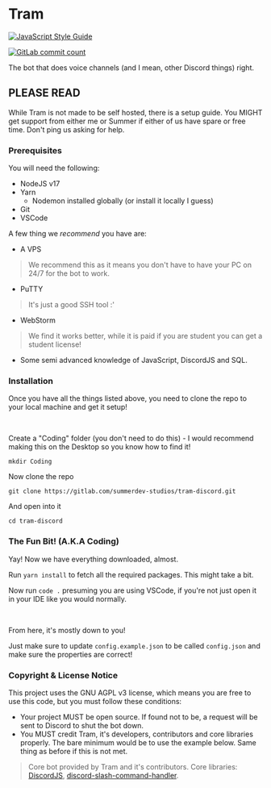 # Tram 

[![JavaScript Style Guide](https://cdn.rawgit.com/standard/standard/master/badge.svg)](https://github.com/standard/standard)

[![GitLab commit count](https://badgen.net/gitlab/last-commit/gitlab-org/gitlab-development-kit)](https://gitlab.com/summerdev-studios/tram-discord/-/commits/main)

The bot that does voice channels (and I mean, other Discord things) right.

## PLEASE READ
While Tram is not made to be self hosted, there is a setup guide. You MIGHT get support from either me or Summer if either of us have spare or free time. Don't ping us asking for help.

### Prerequisites
You will need the following:

- NodeJS v17
- Yarn
    - Nodemon installed globally (or install it locally I guess)
- Git
- VSCode

A few thing we *recommend* you have are:
- A VPS
> We recommend this as it means you don't have to have your PC on 24/7 for the bot to work.
- PuTTY
> It's just a good SSH tool :'
- WebStorm
> We find it works better, while it is paid if you are student you can get a student license!
- Some semi advanced knowledge of JavaScript, DiscordJS and SQL.

### Installation
Once you have all the things listed above, you need to clone the repo to your local machine and get it setup!
&nbsp;

&nbsp;

Create a "Coding" folder (you don't need to do this) - I would recommend making this on the Desktop so you know how to find it! 

```mkdir Coding```

Now clone the repo

```git clone https://gitlab.com/summerdev-studios/tram-discord.git```

And open into it

```cd tram-discord```

### The Fun Bit! (A.K.A Coding)
Yay! Now we have everything downloaded, almost.

Run ```yarn install``` to fetch all the required packages. This might take a bit.

Now run ```code .``` presuming you are using VSCode, if you're not just open it in your IDE like you would normally.

&nbsp;

From here, it's mostly down to you!

Just make sure to update `config.example.json` to be called `config.json` and make sure the properties are correct!


### Copyright & License Notice
This project uses the GNU AGPL v3 license, which means you are free to use this code, but you must follow these conditions:
- Your project MUST be open source. If found not to be, a request will be sent to Discord to shut the bot down.
- You MUST credit Tram, it's developers, contributors and core libraries properly. The bare minimum would be to use the example below. Same thing as before if this is not met.
> Core bot provided by Tram and it's contributors. Core libraries: [DiscordJS](https://discord.js.org), [discord-slash-command-handler](https://github.com/KartikeSingh/discord-slash-command-handler).